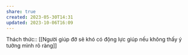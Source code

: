 ```yaml
---
share: true
created: 2023-05-30T14:31
updated: 2023-10-06T16:09
---
```

Thách thức:: [[Người giúp đỡ sẽ khó có động lực giúp nếu không thấy ý tưởng mình rõ ràng]]
